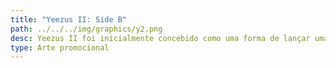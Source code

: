 ```yaml
---
title: "Yeezus II: Side B"
path: ../../../img/graphics/y2.png
desc: Yeezus II foi inicialmente concebido como uma forma de lançar uma parte significativa do material que ficou de fora da produção de Yeezus, um processo fortemente influenciado pela abordagem simplificada do produtor Rick Rubin. Durante o período de desenvolvimento de Yeezus II, Ye começou uma colaboração significativa com o lendário Paul McCartney, ex-membro dos Beatles. Ele também realizou sessões de estúdio no México. 
type: Arte promocional
---
```

